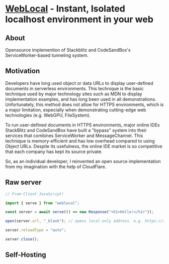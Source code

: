# [WebLocal](https://weblocal.dev) - Instant, Isolated localhost environment in your web

## About

Opensource implemention of Stackblitz and CodeSandBox's ServiceWorker-based tunneling system.

## Motivation
Developers have long used object or data URLs to display user-defined documents in serverless environments. This technique is the basic technique used by major technology sites such as MDN to display implementation examples, and has long been used in all demonstrations. Unfortunately, this method does not allow for HTTPS environments, which is a major limitation, especially when demonstrating cutting-edge web technologies (e.g. WebGPU, FileSystem).

To run user-defined documents in HTTPS environments, major online IDEs StackBlitz and CodeSandBox have built a "bypass" system into their services that combines ServiceWorker and MessageChannel. This technique is memory-efficient and has low overhead compared to using Object URLs. Despite its usefulness, the online IDE market is so competitive that each company has kept its source private.

So, as an individual developer, I reinvented an open source implementation from my imagination with the help of CloudFlare. 

## Raw server
```javascript
// From Client JavaScript!

import { serve } from "weblocal";

const server = await serve(() => new Response("<h1>Hello!</h1>"));

open(server.url, "_blank"); // opens local-only address. e.g. https://zzer2zdjig.weblocal.dev

server.reloadType = "auto";

server.close();
```

## Self-Hosting